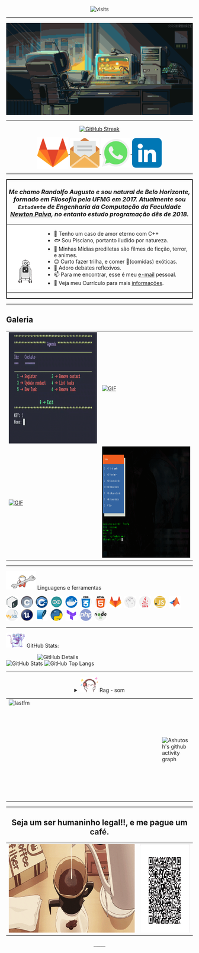<div align="center">

![visits](https://visit-counter.vercel.app/counter.png?page=https%3A%2F%2Fgithub.com%2Frandolfo-15&s=40&c=ffff00&bg=00000000&no=2&ff=digi&tb=Visitors%3A+&ta=)

</div>

-----

<div align="center">
<img align="center" alt="Header" src="./image/banner.gif">
</div>

-----

<div align="center">
  
[![GitHub Streak](https://github-readme-streak-stats.herokuapp.com?user=randolfo-15&theme=ayu-mirage&locale=pt_BR&date_format=n%2Fj%5B%2FY%5D&card_width=900)](https://git.io/streak-stats)

</div>


<div align="center"> 
<a href="https://gitlab.com/randolfo-15" target="_blank">
<img align="center" height="84" width="84" src="./image/icon/gitlab.png">
</a>

<a href="mailto:ragnifico@yahoo.com.br" target="_blank">
<img align="center" height="80" width="80" src="./image/icon/email.png">
</a>


<a href="https://wa.me/5531981059465">
<img align="center"  height="80" width="80" src="./image/icon/zap.png">
</a>


<a  href="https://www.linkedin.com/in/randolfo-augusto-gonçalves" target=_blank>
<img align="center"  height="80" width="80" src="./image/icon/linkedin.png">
</a>

</div>




------

<div style="border: 2px solid;" align="center" >


<h3>
<p>
<i> Me chamo Randolfo Augusto e sou natural de Belo Horizonte, formado em Filosofia pela UFMG em 2017. Atualmente sou <code>Estudante</code> de Engenharia da Computação da Faculdade <a href="https://newtonpaiva.br/" target="_blank">Newton Paiva</a>, no entanto estudo programação dês de 2018</a>.</i><br/>
</p>
</h3>

<table>
<tr> 

<td>
<img  width="100px" height="170px" alt="GIF" src="./image/robot.gif"/>
</td>

<td>

- 🥰   Tenho um caso de amor eterno com C++
- 🐟   Sou Pisciano, portanto iludido por natureza. 
- 🧙   Minhas Mídias prediletas são filmes de ficção, terror, e animes. 
- 😍   Curto fazer trilha, e comer 🍝(comidas) exóticas. 
- 💬   Adoro debates reflexivos.
- 📫   Para me encontrar, esse é meu  <a href="mailto:ragnifico@yahoo.com.br" target="_blank" >e-mail</a> pessoal.
- 📄   Veja meu Currículo para mais [informações]().

</td>

</tr>

</table>

</div>


-----

## Galeria

<div align="center">
<table>
<tr>

<td><a href="https://github.com/randolfo-15/Agenda_CLI" target="_blank" ><img alt="GIF" src="./image/galery/agenda_exe.gif" width="350px" height="300px"/></a>
</td>


<td><a href="https://github.com/randolfo-15/Lotofacil_GUI" target="_blank" ><img alt="GIF" src="./image/galery/loto.gif" width="350px" height="300px"/></a>
</td>

</tr>    

<tr>

<td><a href="https://github.com/randolfo-15/Types" target="_blank" ><img alt="GIF" src="./image/galery/types.gif" width="350px" height="300px"/></a>
</td>

<td><a href="https://github.com/randolfo-15/Mosaicos" target="_blank" ><img alt="GIF" src="./image/galery/mosaicos.gif" width="350px" height="300px"/></a>
</td>

</tr>

</table>
</div>


-----

<div>

<img  width="80px" height="50px" alt="GIF" src="./image/polar.gif"/>&nbsp;Linguagens e ferramentas 
 

<code><img height="32" src="./image/icon/bash.png"/></code>&nbsp; 
<code><img height="32" src="./image/icon/c.png"/></code>&nbsp; 
<code><img height="32" src="./image/icon/cpp.png"/></code>&nbsp; 
<code><img height="32" src="./image/icon/arduino.png"/></code>&nbsp; 
<code><img height="32" src="./image/icon/docker.png"/></code>&nbsp; 
<code><img height="32" src="./image/icon/css.png"/></code>&nbsp; 
<code><img height="32" src="./image/icon/html-5.png"/></code>&nbsp; 
<code><img height="32" src="./image/icon/gitlab.png"/></code>&nbsp; 
<code><img height="32" src="./image/icon/go-lang.png"/></code>&nbsp; 
<code><img height="32" src="./image/icon/java.png"/></code>&nbsp; 
<code><img height="32" src="./image/icon/javascript.png"/></code>&nbsp; 
<code><img height="32" src="./image/icon/matlab.png"/></code>&nbsp; 
<code><img height="32" src="./image/icon/mysql.png"/></code>&nbsp; 
<code><img height="32" src="./image/icon/unreal.png"/></code>&nbsp; 
<code><img height="32" src="./image/icon/sqlite.png"/></code>&nbsp; 
<code><img height="32" src="./image/icon/pitao.png"/></code>&nbsp; 
<code><img height="32" src="./image/icon/terraform.png"/></code>&nbsp; 
<code><img height="32" src="./image/icon/php.png"/></code>&nbsp; 
<code><img height="32" src="./image/icon/nodejs.png"/></code>&nbsp; 

</div>

-----

<img height="40" alt="GIF" src="./image/lab_00.gif"/>   GitHub Stats:
<div>
<img align="right" alt="GitHub Details" width="420px" src="http://github-profile-summary-cards.vercel.app/api/cards/profile-details?username=randolfo-15&theme=github_dark"/>
<img alt="GitHub Stats" width="200px" src="http://github-profile-summary-cards.vercel.app/api/cards/stats?username=randolfo-15&theme=github_dark"/>
<img alt="GitHub Top Langs" width="200px" src="http://github-profile-summary-cards.vercel.app/api/cards/repos-per-language?username=randolfo-15&theme=github_dark"/>
</div>

-----

<div align="center">
<div>
<details>
<summary><img height="40" alt="GIF" src="./image/music.gif"/> Rag - som</summary>
</details>
</div>

<div align="center" >

<table>

<tr>
<td>
<a href="https://www.last.fm/pt/user/randoldo" target="_blank"><img align="right" width="400px" height="270px" alt="lastfm" src="https://lastfm-recently-played.vercel.app/api?user=randoldo&width=400"/></a>

</td>
<td>
   
![Ashutosh's github activity graph](https://ssr-contributions-svg.vercel.app/_/randolfo-15?chart=3dbar&gap=0.6&scale=2&flatten=2&animation=wave&animation_duration=1&animation_delay=0.05&animation_amplitude=20&animation_frequency=0.5&animation_wave_center=10_0&format=svg&weeks=30&theme=yellow) 

</td>

</tr>

</table>


</div>

-----
## Seja um ser humaninho legal!!, e me pague um café.

<div align="center">

<table>

<tr>
<td><img  width="500px" height="239px" alt="GIF" src="./image/coffe.gif"/></td>

<td><img  width="200px" height="239px" src="./image/IMG-20240418-WA0000.jpg"/></td>

</tr>
</table>

</div>
_____ 






